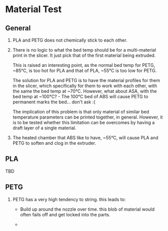 # Material Test

## General

1. PLA and PETG does not chemically stick to each other.

2. There is no logic to what the bed temp should be for a multi-material print in the slicer. It just pick that of the first material being extruded. 
   
   This is raised an interesting point, as the normal bed temp for PETG, ~85°C, is too hot for PLA and that of PLA, ~55°C is too low for PETG.
   
   The solution for PLA and PETG is to have the material profiles for them in the slicer, which specifically for them to work with each other, with the same the bed temp at ~70°C. However, what about ASA, with the bed temp at ~100°C? - The 100°C bed of ABS will cause PETG to permanent marks the bed... don't ask :(
   
   The implication of this problem is that only material of similar bed temperature parameters can be printed together, in general. However, it is to be tested whether this limitation can be overcomes by having a draft layer of a single material.

3. The heated chamber that ABS like to have, ~55°C, will cause PLA and PETG to soften and clog in the extruder.

## PLA

TBD

## PETG

1. PETG has a very high tendency to string. this leads to:
   
   * Build up around the nozzle over time. this blob of material would often fails off and get locked into the parts.
   
   * 
